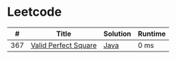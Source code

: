 # Leetcode

| # | Title | Solution | Runtime |
|---| ----- | -------- | ------- |
|367|[ Valid Perfect Square](https://leetcode.com/problems/valid-perfect-square/)|[Java](./solutions/367.%20Valid%20Perfect%20Square.java)|0 ms|
